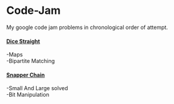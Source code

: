 # Code-Jam
My google code jam problems in chronological order of attempt.

#### [Dice Straight](https://code.google.com/codejam/contest/6314486/dashboard)
-Maps <br />
-Bipartite Matching <br />

#### [Snapper Chain](https://code.google.com/codejam/contest/433101/dashboard)
-Small And Large solved <br />
-Bit Manipulation <br />



